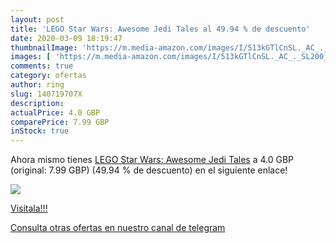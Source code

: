 ```yaml
---
layout: post
title: 'LEGO Star Wars: Awesome Jedi Tales al 49.94 % de descuento'
date: 2020-03-09 18:19:47
thumbnailImage: 'https://m.media-amazon.com/images/I/513kGTlCnSL._AC_._SL200_.jpg'
images: [ 'https://m.media-amazon.com/images/I/513kGTlCnSL._AC_._SL200_.jpg' ]
comments: true
category: ofertas
author: ring
slug: 140719707X
description:
actualPrice: 4.0 GBP
comparePrice: 7.99 GBP
inStock: true
---
```


Ahora mismo tienes [LEGO Star Wars: Awesome Jedi Tales](https://www.amazon.com/dp/140719707X/?tag=redken08-20) a 4.0 GBP (original: 7.99 GBP) (49.94 %  de descuento) en el siguiente enlace!

[![](https://m.media-amazon.com/images/I/513kGTlCnSL._AC_._SL200_.jpg)](https://www.amazon.com/dp/140719707X/?tag=redken08-20)

[Visítala!!!](https://www.amazon.com/dp/140719707X/?tag=redken08-20)

[Consulta otras ofertas en nuestro canal de telegram](https://t.me/s/ofertas25)
